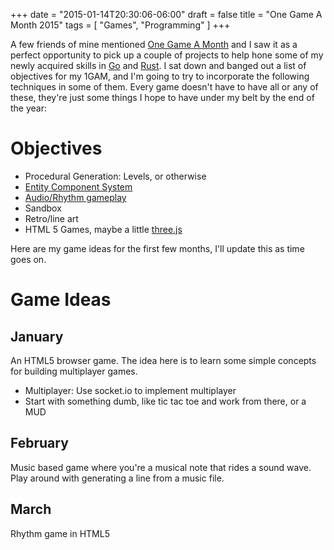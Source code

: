 +++
date = "2015-01-14T20:30:06-06:00"
draft = false
title = "One Game A Month 2015"
tags = [ "Games", "Programming" ]
+++

A few friends of mine mentioned [One Game A Month](http://www.onegameamonth.com) and I saw it as a perfect opportunity to pick up a couple of projects to help hone some of my newly acquired skills in [Go](http://golang.org) and [Rust](http://www.rust-lang.org/).<!--more--> I sat down and banged out a list of objectives for my 1GAM, and I'm going to try to incorporate the following techniques in some of them. Every game doesn't have to have all or any of these, they're just some things I hope to have under my belt by the end of the year:

# Objectives
  * Procedural Generation: Levels, or otherwise
  * [Entity Component System](http://gameprogrammingpatterns.com/component.html)
  * [Audio/Rhythm gameplay](http://runhello.com/p/396)
  * Sandbox
  * Retro/line art
  * HTML 5 Games, maybe a little [three.js](http://threejs.org/)


Here are my game ideas for the first few months, I'll update this as time goes on.

# Game Ideas 

## January
 An HTML5 browser game. The idea here is to learn some simple concepts for building multiplayer games.
 * Multiplayer: Use socket.io to implement multiplayer
 * Start with something dumb, like tic tac toe and work from there, or a MUD
 
## February
 Music based game where you're a musical note that rides a sound wave. Play around with generating a line from a music file.

## March
  Rhythm game in HTML5


